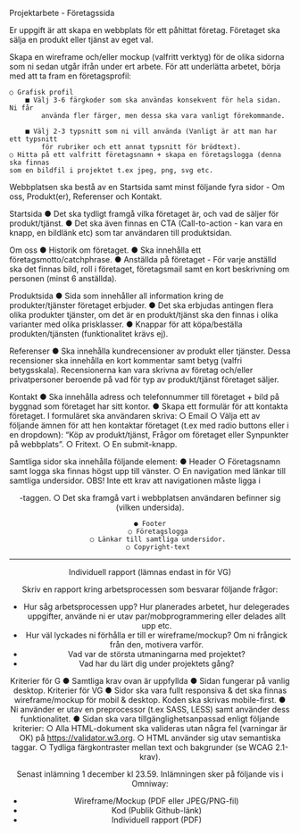Projektarbete - Företagssida

Er uppgift är att skapa en webbplats för ett påhittat företag. Företaget ska sälja en
produkt eller tjänst av eget val.

Skapa en wireframe och/eller mockup (valfritt verktyg) för de olika sidorna som ni
sedan utgår ifrån under ert arbete. För att underlätta arbetet, börja med att ta fram en
företagsprofil:

    ○ Grafisk profil
        ■ Välj 3-6 färgkoder som ska användas konsekvent för hela sidan. Ni får
            använda fler färger, men dessa ska vara vanligt förekommande.

        ■ Välj 2-3 typsnitt som ni vill använda (Vanligt är att man har ett typsnitt
            för rubriker och ett annat typsnitt för brödtext).
    ○ Hitta på ett valfritt företagsnamn + skapa en företagslogga (denna ska finnas
    som en bildfil i projektet t.ex jpeg, png, svg etc.

Webbplatsen ska bestå av en Startsida samt minst följande fyra sidor - Om oss,
Produkt(er), Referenser och Kontakt.

Startsida
    ● Det ska tydligt framgå vilka företaget är, och vad de säljer för produkt/tjänst.
    ● Det ska även finnas en CTA (Call-to-action - kan vara en knapp, en bildlänk etc) som
        tar användaren till produktsidan.

Om oss
    ● Historik om företaget.
    ● Ska innehålla ett företagsmotto/catchphrase.
    ● Anställda på företaget - För varje anställd ska det finnas bild, roll i företaget,
    företagsmail samt en kort beskrivning om personen (minst 6 anställda).

Produktsida
    ● Sida som innehåller all information kring de produkter/tjänster företaget erbjuder.
    ● Det ska erbjudas antingen flera olika produkter tjänster, om det är en produkt/tjänst
        ska den finnas i olika varianter med olika prisklasser.
    ● Knappar för att köpa/beställa produkten/tjänsten (funktionalitet krävs ej).

Referenser
    ● Ska innehålla kundrecensioner av produkt eller tjänster. Dessa recensioner ska
        innehålla en kort kommentar samt betyg (valfri betygsskala). Recensionerna kan
        vara skrivna av företag och/eller privatpersoner beroende på vad för typ av
        produkt/tjänst företaget säljer.

Kontakt
    ● Ska innehålla adress och telefonnummer till företaget + bild på byggnad som
        företaget har sitt kontor.
    ● Skapa ett formulär för att kontakta företaget. I formuläret ska användaren skriva:
        ○ Email
        ○ Välja ett av följande ämnen för att hen kontaktar företaget (t.ex med radio
            buttons eller i en dropdown): “Köp av produkt/tjänst, Frågor om företaget eller
            Synpunkter på webbplats”.
        ○ Fritext.
        ○ En submit-knapp.

Samtliga sidor ska innehålla följande element:
    ● Header
        ○ Företagsnamn samt logga ska finnas högst upp till vänster.
        ○ En navigation med länkar till samtliga undersidor. OBS! Inte ett krav att
            navigationen måste ligga i <header>-taggen.
            ○ Det ska framgå vart i webbplatsen användaren befinner sig (vilken
            undersida).

    ● Footer
        ○ Företagslogga
        ○ Länkar till samtliga undersidor.
        ○ Copyright-text
________________________________________________________________________
Individuell rapport (lämnas endast in för VG)

Skriv en rapport kring arbetsprocessen som besvarar följande frågor:
- Hur såg arbetsprocessen upp? Hur planerades arbetet, hur delegerades uppgifter,
    använde ni er utav par/mobprogrammering eller delades allt upp etc.
- Hur väl lyckades ni förhålla er till er wireframe/mockup? Om ni frångick från den,
    motivera varför.
- Vad var de största utmaningarna med projektet?
- Vad har du lärt dig under projektets gång?

Kriterier för G
    ● Samtliga krav ovan är uppfyllda
    ● Sidan fungerar på vanlig desktop.
        Kriterier för VG
    ● Sidor ska vara fullt responsiva & det ska finnas wireframe/mockup för mobil &
        desktop. Koden ska skrivas mobile-first.
    ● Ni använder er utav en preprocessor (t.ex SASS, LESS) samt använder dess
    funktionalitet.
    ● Sidan ska vara tillgänglighetsanpassad enligt följande kriterier:
        ○ Alla HTML-dokument ska valideras utan några fel (varningar är OK) på
            https://validator.w3.org.
        ○ HTML använder sig utav semantiska taggar.
        ○ Tydliga färgkontraster mellan text och bakgrunder (se WCAG 2.1-krav).
        
Senast inlämning 1 december kl 23.59. Inlämningen sker på följande vis i Omniway:
- Wireframe/Mockup (PDF eller JPEG/PNG-fil)
- Kod (Publik Github-länk)
- Individuell rapport (PDF)